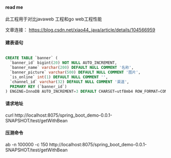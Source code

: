 #### read me

此工程用于对比javaweb 工程和go web工程性能

文章连接： https://blog.csdn.net/xiao44_java/article/details/104566959


#### 建表语句

```sql

CREATE TABLE `banner` (
  `banner_id` bigint(20) NOT NULL AUTO_INCREMENT,
  `banner_name` varchar(200) DEFAULT NULL COMMENT '名称',
  `banner_picture` varchar(500) DEFAULT NULL COMMENT '图片',
  `is_online` int(1) DEFAULT NULL COMMENT '',
  `channel_id` varchar(32) DEFAULT NULL COMMENT '渠道',
  PRIMARY KEY (`banner_id`)
) ENGINE=InnoDB AUTO_INCREMENT=3 DEFAULT CHARSET=utf8mb4 ROW_FORMAT=COMPACT;
```

#### 请求地址
curl http://localhost:8075/spring_boot_demo-0.0.1-SNAPSHOT/test/getWithBean

#### 压测命令
 ab -n 100000 -c 150 http://localhost:8075/spring_boot_demo-0.0.1-SNAPSHOT/test/getWithBean